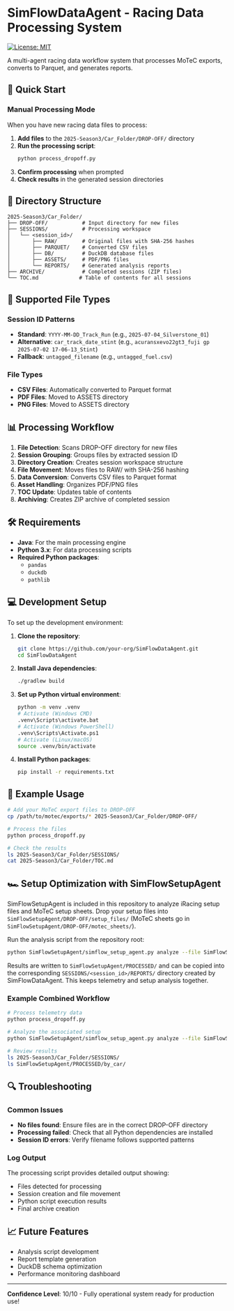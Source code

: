 # SimFlowDataAgent - Racing Data Processing System
[![License: MIT](https://img.shields.io/badge/License-MIT-yellow.svg)](https://opensource.org/licenses/MIT)

A multi-agent racing data workflow system that processes MoTeC exports, converts to Parquet, and generates reports.

## 🚀 Quick Start

### Manual Processing Mode

When you have new racing data files to process:

1. **Add files** to the `2025-Season3/Car_Folder/DROP-OFF/` directory
2. **Run the processing script**:
   ```bash
   python process_dropoff.py
   ```
3. **Confirm processing** when prompted
4. **Check results** in the generated session directories

## 📁 Directory Structure

```
2025-Season3/Car_Folder/
├── DROP-OFF/           # Input directory for new files
├── SESSIONS/           # Processing workspace
│   └── <session_id>/
│       ├── RAW/        # Original files with SHA-256 hashes
│       ├── PARQUET/    # Converted CSV files
│       ├── DB/         # DuckDB database files
│       ├── ASSETS/     # PDF/PNG files
│       └── REPORTS/    # Generated analysis reports
├── ARCHIVE/            # Completed sessions (ZIP files)
└── TOC.md             # Table of contents for all sessions
```

## 🔧 Supported File Types

### Session ID Patterns
- **Standard**: `YYYY-MM-DD_Track_Run` (e.g., `2025-07-04_Silverstone_01`)
- **Alternative**: `car_track_date_stint` (e.g., `acuransxevo22gt3_fuji gp 2025-07-02 17-06-13_Stint`)
- **Fallback**: `untagged_filename` (e.g., `untagged_fuel.csv`)

### File Types
- **CSV Files**: Automatically converted to Parquet format
- **PDF Files**: Moved to ASSETS directory
- **PNG Files**: Moved to ASSETS directory

## 📊 Processing Workflow

1. **File Detection**: Scans DROP-OFF directory for new files
2. **Session Grouping**: Groups files by extracted session ID
3. **Directory Creation**: Creates session workspace structure
4. **File Movement**: Moves files to RAW/ with SHA-256 hashing
5. **Data Conversion**: Converts CSV files to Parquet format
6. **Asset Handling**: Organizes PDF/PNG files
7. **TOC Update**: Updates table of contents
8. **Archiving**: Creates ZIP archive of completed session

## 🛠️ Requirements

- **Java**: For the main processing engine
- **Python 3.x**: For data processing scripts
- **Required Python packages**:
  - `pandas`
  - `duckdb`
  - `pathlib`

## 💻 Development Setup

To set up the development environment:

1.  **Clone the repository**:
    ```bash
    git clone https://github.com/your-org/SimFlowDataAgent.git
    cd SimFlowDataAgent
    ```
2.  **Install Java dependencies**:
    ```bash
    ./gradlew build
    ```
3.  **Set up Python virtual environment**:
    ```bash
    python -m venv .venv
    # Activate (Windows CMD)
    .venv\Scripts\activate.bat
    # Activate (Windows PowerShell)
    .venv\Scripts\Activate.ps1
    # Activate (Linux/macOS)
    source .venv/bin/activate
    ```
4.  **Install Python packages**:
    ```bash
    pip install -r requirements.txt
    ```

## 📝 Example Usage

```bash
# Add your MoTeC export files to DROP-OFF
cp /path/to/motec/exports/* 2025-Season3/Car_Folder/DROP-OFF/

# Process the files
python process_dropoff.py

# Check the results
ls 2025-Season3/Car_Folder/SESSIONS/
cat 2025-Season3/Car_Folder/TOC.md
```

## 🏎️ Setup Optimization with SimFlowSetupAgent

SimFlowSetupAgent is included in this repository to analyze iRacing setup files and
MoTeC setup sheets. Drop your setup files into
`SimFlowSetupAgent/DROP-OFF/setup_files/` (MoTeC sheets go in
`SimFlowSetupAgent/DROP-OFF/motec_sheets/`).

Run the analysis script from the repository root:

```bash
python SimFlowSetupAgent/simflow_setup_agent.py analyze --file SimFlowSetupAgent/DROP-OFF/setup_files/MySetup.htm --vehicle gt3 --session sprint
```

Results are written to `SimFlowSetupAgent/PROCESSED/` and can be copied into the
corresponding `SESSIONS/<session_id>/REPORTS/` directory created by
SimFlowDataAgent. This keeps telemetry and setup analysis together.

### Example Combined Workflow

```bash
# Process telemetry data
python process_dropoff.py

# Analyze the associated setup
python SimFlowSetupAgent/simflow_setup_agent.py analyze --file SimFlowSetupAgent/DROP-OFF/setup_files/MySetup.htm --vehicle gt3 --session sprint

# Review results
ls 2025-Season3/Car_Folder/SESSIONS/
ls SimFlowSetupAgent/PROCESSED/by_car/
```

## 🔍 Troubleshooting

### Common Issues
- **No files found**: Ensure files are in the correct DROP-OFF directory
- **Processing failed**: Check that all Python dependencies are installed
- **Session ID errors**: Verify filename follows supported patterns

### Log Output
The processing script provides detailed output showing:
- Files detected for processing
- Session creation and file movement
- Python script execution results
- Final archive creation

## 📈 Future Features

- Analysis script development
- Report template generation
- DuckDB schema optimization
- Performance monitoring dashboard

---

**Confidence Level**: 10/10 - Fully operational system ready for production use!

